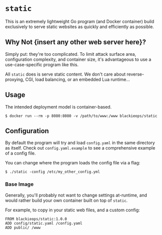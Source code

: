 # `static`

This is an extremely lightweight Go program (and Docker container) build
exclusively to serve static websites as quickly and efficiently as possible.

## Why Not {insert any other web server here}?

Simply put: they're too complicated. To limit attack surface area,
configuration complexity, and container size, it's advantageous to use a
use-case-specific program like this.

All `static` does is serve static content. We don't care about
reverse-proxying, CGI, load balancing, or an embedded Lua runtime...

## Usage

The intended deployment model is container-based.

```
$ docker run --rm -p 8080:8080 -v /path/to/www:/www blackieops/static
```

## Configuration

By default the program will try and load `config.yaml` in the same directory as
itself. Check out `config.yaml.example` to see a comprehensive example of a
config file.

You can change where the program loads the config file via a flag:

```
$ ./static -config /etc/my_other_config.yml
```

### Base Image

Generally, you'll probably not want to change settings at-runtime, and would
rather build your own container built on top of `static`.

For example, to copy in your static web files, and a custom config:

```
FROM blackieops/static:1.0.0
ADD config/static.yaml /config.yaml
ADD public/ /www
```
